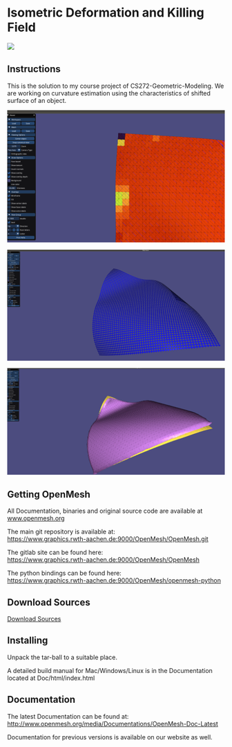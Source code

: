 # Isometric Deformation and Killing Field

[![](https://www.graphics.rwth-aachen.de:9000/OpenMesh/OpenMesh/badges/master/pipeline.svg)](https://www.graphics.rwth-aachen.de:9000/OpenMesh/OpenMesh/commits/master)

## Instructions
This is the solution to my course project of CS272-Geometric-Modeling. We are working on curvature estimation using the characteristics of shifted surface of an object. 

![curvature1](misc/t3.png)
 
![curvature2](misc/cherboardbw.png)

![curvature2](misc/trans.png)
 
## Getting OpenMesh
All Documentation, binaries and original source code are available at www.openmesh.org  

The main git repository is available at:  
https://www.graphics.rwth-aachen.de:9000/OpenMesh/OpenMesh.git  

The gitlab site can be found here:  
https://www.graphics.rwth-aachen.de:9000/OpenMesh/OpenMesh  

The python bindings can be found here:    
https://www.graphics.rwth-aachen.de:9000/OpenMesh/openmesh-python



## Download Sources
[ Download Sources](https://www.graphics.rwth-aachen.de:9000/OpenMesh/OpenMesh/-/jobs/artifacts/master/browse/?job=Sources )


## Installing
Unpack the tar-ball to a suitable place.  


A detailed build manual for Mac/Windows/Linux is in the Documentation   
located at Doc/html/index.html   

## Documentation

The latest Documentation can be found at:  
http://www.openmesh.org/media/Documentations/OpenMesh-Doc-Latest  

Documentation for previous versions is available on our website as well.  
